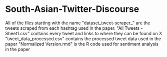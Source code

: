 # South-Asian-Twitter-Discourse

All of the files starting with the name "dataset_tweet-scraper_" are the tweets scraped from each hashtag used in the paper. 
"All Tweets - Sheet1.csv" contains every tweet and links to where they can be found on X
"tweet_data_processed.csv" contains the processed tweet data used in the paper
"Normalized Version.rmd" is the R code used for sentiment analysis in the paper

